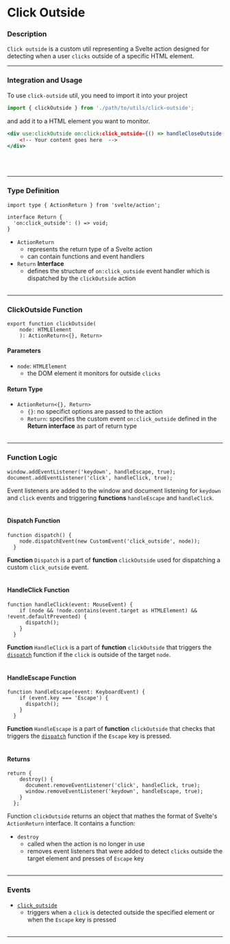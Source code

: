 # Click Outside

### Description

`Click outside` is a custom util representing a Svelte action designed for detecting when a user `clicks` outside of a specific HTML element. 
****

### Integration and Usage

To use `click-outside` util, you need to import it into your project

```jsx
import { clickOutside } from './path/to/utils/click-outside';
```

and add it to a HTML element you want to monitor.

```jsx
<div use:clickOutside on:click:click_outside={() => handleCloseOutside()}>
    <!-- Your content goes here  -->
</div>
```
<br></br>
****

### Type Definition

```tsx
import type { ActionReturn } from 'svelte/action';

interface Return {
  'on:click_outside': () => void;
}
```

- `ActionReturn`
  - represents the return type of a Svelte action
  - can contain functions and event handlers
- `Return` **Interface**
  - defines the structure of `on:click_outside` event handler which is dispatched by the `clickOutside` action
<br></br>
****

### ClickOutside Function

```tsx
export function clickOutside(
    node: HTMLElement
    ): ActionReturn<{}, Return>
```

#### Parameters

- `node`: `HTMLElement`
  - the DOM element it monitors for outside `clicks`

#### Return Type
- `ActionReturn<{}, Return>`
  - `{}`: no specifict options are passed to the action
  - `Return`: specifies the custom event `on:click_outside` defined in the **Return interface** as part of return type 
<br></br>
****

### Function Logic

```tsx
window.addEventListener('keydown', handleEscape, true);
document.addEventListener('click', handleClick, true);
```

Event listeners are added to the window and document listening for `keydown` and `click` events and triggering **functions** `handleEscape` and `handleClick`.
<br></br>

#### Dispatch Function

```tsx
function dispatch() {
    node.dispatchEvent(new CustomEvent('click_outside', node));
  }
```

**Function** `Dispatch` is a part of **function** `clickOutside` used for dispatching a custom `click_outside` event.
<br></br>

#### HandleClick Function

```tsx
function handleClick(event: MouseEvent) {
    if (node && !node.contains(event.target as HTMLElement) && !event.defaultPrevented) {
      dispatch();
    }
  }
```

**Function** `HandleClick` is a part of **function** `clickOutside` that triggers the [`dispatch`](#dispatch-function) function if the `click` is outside of the target `node`.
<br></br>

#### HandleEscape Function

```tsx
function handleEscape(event: KeyboardEvent) {
    if (event.key === 'Escape') {
      dispatch();
    }
  }
```

**Function** `HandleEscape` is a part of **function** `clickOutside` that checks that triggers the [`dispatch`](#dispatch-function) function if the `Escape` key is pressed.
<br></br>

#### Returns

```tsx
return {
    destroy() {
      document.removeEventListener('click', handleClick, true);
      window.removeEventListener('keydown', handleEscape, true);
    }
  };
```

Function `clickOutside` returns an object that mathes the format of Svelte's `ActionReturn` interface. 
It contains a function:
- `destroy`
  - called when the action is no longer in use
  - removes event listeners that were added to detect `clicks` outside the target element and presses of `Escape` key
<br></br>
****

### Events

- [`click_outside`](#dispatch-function)
  - triggers when a `click` is detected outside the specified element or when the `Escape` key is pressed
<br></br>
****